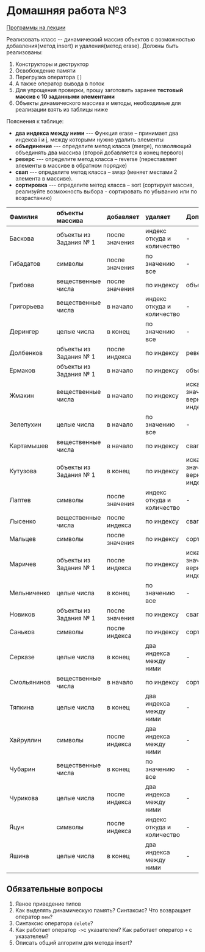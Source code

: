 # Домашняя работа №3

[Программы на лекции](https://drive.google.com/open?id=13dTHiiZy9Gs7dosF-s2HOadJXHCG4Sp_&usp=drive_fs)

Реализовать класс -- динамический массив объектов с возможностью добавления(метод insert) и удаления(метод erase). Должны быть реализованы:

1. Конструкторы и деструктор
2. Освобождение памяти
3. Перегрузка оператора `[]`
4. А также оператор вывода в поток
5. Для упрощения проверки, прошу заготовить заранее **тестовый массив с 10 заданными элементами**
6. Объекты динамического массива и методы, необходимые для реализации взять из таблицы ниже

Пояснения к таблице:

- **два индекса между ними** --- Функция erase – принимает два индекса i и j, между которыми нужно удалить элементы
- **объединение** --- определите метод класса (merge), позволяющий объединять два массива (второй добавляется в конец первого)
- **реверс** --- определите метод класса – reverse (переставляет элементы в массиве в обратном порядке)
- **свап** --- определите метод класса – swap (меняет местами 2 элемента в массиве).
- **сортировка** --- определите метод класса – sort (сортирует массив, реализуйте возможность выбора - сортировать по убыванию или по возрастанию)

| Фамилия     | объекты массива        | добавляет      | удаляет                    | Дополнения                          |
|:------------|:-----------------------|:---------------|:---------------------------|:------------------------------------|
| Баскова     | объекты из Задания № 1 | после значения | индекс откуда и количество | -                                   |
| Гибадатов   | символы                | после значения | по значению все            | -                                   |
| Грибова     | вещественные числа     | после значения | по индексу                 | объединение                         |
| Григорьева  | вещественные числа     | в начало       | индекс откуда и количество | -                                   |
| Дерингер    | целые числа            | в конец        | по значению все            | -                                   |
| Долбенков   | объекты из Задания № 1 | после индекса  | по индексу                 | реверс                              |
| Ермаков     | объекты из Задания № 1 | в начало       | по индексу                 | объединение                         |
| Жмакин      | вещественные числа     | в начало       | по индексу                 | искать по значению и вернуть индекс |
| Зелепухин   | целые числа            | в начало       | по значению все            | -                                   |
| Картамышев  | вещественные числа     | в начало       | по индексу                 | свап                                |
| Кутузова    | объекты из Задания № 1 | в конец        | по индексу                 | искать по значению и вернуть индекс |
| Лаптев      | символы                | после значения | индекс откуда и количество | -                                   |
| Лысенко     | вещественные числа     | после индекса  | по индексу                 | свап                                |
| Мальцев     | символы                | после значения | по индексу                 | сортировка                          |
| Маричев     | объекты из Задания № 1 | после индекса  | по индексу                 | искать по значению и вернуть индекс |
| Мельниченко | целые числа            | в конец        | по значению все            | -                                   |
| Новиков     | объекты из Задания № 1 | после значения | по индексу                 | свап                                |
| Саньков     | символы                | после индекса  | по индексу                 | сортировка                          |
| Серказе     | целые числа            | в конец        | два индекса между ними     | -                                   |
| Смольянинов | вещественные числа     | в начало       | по индексу                 | сортировка                          |
| Тяпкина     | целые числа            | в конец        | два индекса между ними     | -                                   |
| Хайруллин   | символы                | после индекса  | два индекса между ними     | -                                   |
| Чубарин     | вещественные числа     | в конец        | по значению все            | -                                   |
| Чурикова    | целые числа            | после индекса  | два индекса между ними     | -                                   |
| Яцун        | символы                | после индекса  | индекс откуда и количество | -                                   |
| Яшина       | целые числа            | в конец        | два индекса между ними     | -                                   |

## Обязательные вопросы

1. Явное приведение типов
2. Как выделять динамическую память? Синтаксис? Что возвращает оператор `new`?
3. Синтаксис оператора `delete`?
4. Как работает оператор `->`с указателем? Как работает оператор `+` с указателем?
5. Описать общий алгоритм для метода insert?
